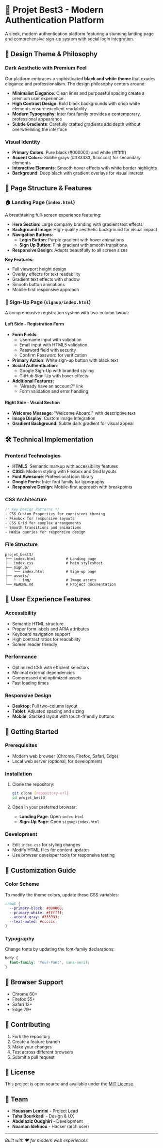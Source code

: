# 🚀 Projet Best3 - Modern Authentication Platform

A sleek, modern authentication platform featuring a stunning landing page and comprehensive sign-up system with social login integration.

## 🎨 **Design Theme & Philosophy**

### **Dark Aesthetic with Premium Feel**
Our platform embraces a sophisticated **black and white theme** that exudes elegance and professionalism. The design philosophy centers around:

- **Minimalist Elegance**: Clean lines and purposeful spacing create a premium user experience
- **High Contrast Design**: Bold black backgrounds with crisp white elements ensure excellent readability
- **Modern Typography**: Inter font family provides a contemporary, professional appearance
- **Subtle Gradients**: Carefully crafted gradients add depth without overwhelming the interface

### **Visual Identity**
- **Primary Colors**: Pure black (#000000) and white (#ffffff)
- **Accent Colors**: Subtle grays (#333333, #cccccc) for secondary elements
- **Interactive Elements**: Smooth hover effects with white border highlights
- **Background**: Deep black with gradient overlays for visual interest

## 📱 **Page Structure & Features**

### **🏠 Landing Page (`index.html`)**
A breathtaking full-screen experience featuring:

- **Hero Section**: Large company branding with gradient text effects
- **Background Image**: High-quality aesthetic background for visual impact
- **Navigation Buttons**: 
  - **Login Button**: Purple gradient with hover animations
  - **Sign Up Button**: Pink gradient with smooth transitions
- **Responsive Design**: Adapts beautifully to all screen sizes

**Key Features:**
- Full viewport height design
- Overlay effects for text readability
- Gradient text effects with shadow
- Smooth button animations
- Mobile-first responsive approach

### **📝 Sign-Up Page (`signup/index.html`)**
A comprehensive registration system with two-column layout:

#### **Left Side - Registration Form**
- **Form Fields**:
  - Username input with validation
  - Email input with HTML5 validation
  - Password field with security
  - Confirm Password for verification
- **Primary Action**: White sign-up button with black text
- **Social Authentication**:
  - Google Sign-Up with branded styling
  - GitHub Sign-Up with hover effects
- **Additional Features**:
  - "Already have an account?" link
  - Form validation and error handling

#### **Right Side - Visual Section**
- **Welcome Message**: "Welcome Aboard!" with descriptive text
- **Image Display**: Custom image integration
- **Gradient Background**: Subtle dark gradient for visual appeal

## 🛠 **Technical Implementation**

### **Frontend Technologies**
- **HTML5**: Semantic markup with accessibility features
- **CSS3**: Modern styling with Flexbox and Grid layouts
- **Font Awesome**: Professional icon library
- **Google Fonts**: Inter font family for typography
- **Responsive Design**: Mobile-first approach with breakpoints

### **CSS Architecture**
```css
/* Key Design Patterns */
- CSS Custom Properties for consistent theming
- Flexbox for responsive layouts
- CSS Grid for complex arrangements
- Smooth transitions and animations
- Media queries for responsive design
```

### **File Structure**
```
projet_best3/
├── index.html              # Landing page
├── index.css               # Main stylesheet
├── signup/
│   └── index.html          # Sign-up page
├── assets/
│   └── img/                # Image assets
└── README.md               # Project documentation
```

## 🎯 **User Experience Features**

### **Accessibility**
- Semantic HTML structure
- Proper form labels and ARIA attributes
- Keyboard navigation support
- High contrast ratios for readability
- Screen reader friendly

### **Performance**
- Optimized CSS with efficient selectors
- Minimal external dependencies
- Compressed and optimized assets
- Fast loading times

### **Responsive Design**
- **Desktop**: Full two-column layout
- **Tablet**: Adjusted spacing and sizing
- **Mobile**: Stacked layout with touch-friendly buttons

## 🚀 **Getting Started**

### **Prerequisites**
- Modern web browser (Chrome, Firefox, Safari, Edge)
- Local web server (optional, for development)

### **Installation**
1. Clone the repository:
   ```bash
   git clone [repository-url]
   cd projet_best3
   ```

2. Open in your preferred browser:
   - **Landing Page**: Open `index.html`
   - **Sign-Up Page**: Open `signup/index.html`

### **Development**
- Edit `index.css` for styling changes
- Modify HTML files for content updates
- Use browser developer tools for responsive testing

## 🎨 **Customization Guide**

### **Color Scheme**
To modify the theme colors, update these CSS variables:
```css
:root {
  --primary-black: #000000;
  --primary-white: #ffffff;
  --accent-gray: #333333;
  --text-muted: #cccccc;
}
```

### **Typography**
Change fonts by updating the font-family declarations:
```css
body {
  font-family: 'Your-Font', sans-serif;
}
```

## 📱 **Browser Support**
- Chrome 60+
- Firefox 55+
- Safari 12+
- Edge 79+

## 🤝 **Contributing**
1. Fork the repository
2. Create a feature branch
3. Make your changes
4. Test across different browsers
5. Submit a pull request

## 📄 **License**
This project is open source and available under the [MIT License](LICENSE).

## 👥 **Team**
- **Houssam Lemrini** -  Project Lead
- **Taha Bourkkadi** - Design & UX
- **Abdelaziz Oudghiri** - Development
- **Noaman Idelmou** - Hacker (arch user) 

---

*Built with ❤️ for modern web experiences*
